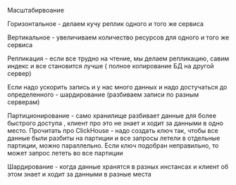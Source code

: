 Масштабирвоание

Горизонтальное - делаем кучу реплик одного и того же сервиса

Вертикальное - увеличиваем количество ресурсов для одного и того же сервиса

Репликация - если все трудно на чтение, мы делаем репликацию, савим индекс и все становится лучше ( полное копирование БД на другой сервер)

Если надо ускорить запись и у нас много данных и надо достучаться до определенного - шардирование (разбиваем записи по разным серверам)

Партиционирование - само хранилище разбивает данные для более быстрого доступа , клиент про это не знает и ходит за данными в одно место. Прочитать про ClickHouse - надо создать ключ так, чтобы все данные были разбиты на партиции и все запросы летели в отдельные партиции, можно параллельно. Если ключ подобран неправильно, то может запрос лететь во все партиции

Шардирование - когда данные хранятся в разных инстансах и клиент об этом знает и ходит за данными в разные места



